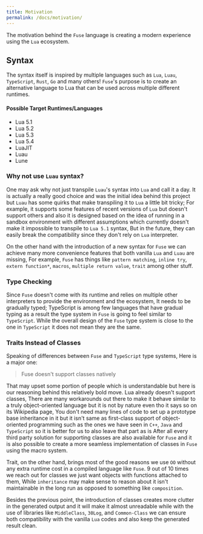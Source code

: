 ```yaml
---
title: Motivation
permalink: /docs/motivation/
---
```


The motivation behind the `Fuse` language is creating a modern experience using the `Lua` ecosystem.

## Syntax

The syntax itself is inspired by multiple languages such as `Lua`, `Luau`, `TypeScript`, `Rust`, `Go` and many others!
`Fuse`'s purpose is to create an alternative language to Lua that can be used across multiple different runtimes.

#### Possible Target Runtimes/Languages

- Lua 5.1
- Lua 5.2
- Lua 5.3
- Lua 5.4
- LuaJIT
- Luau
- Lune

### Why not use `Luau` syntax?

One may ask why not just transpile `Luau`'s syntax into `Lua` and call it a day. It is actually a really good choice and was the initial idea behind this project but `Luau` has some quirks that make transpiling it to `Lua` a little bit tricky; For example, it supports some features of recent versions of `Lua` but doesn't support others and also it is designed based on the idea of running in a sandbox environment with different assumptions which currently doesn't make it impossible to transpile to `Lua 5.1` syntax, But in the future, they can easily break the compatibility since they don't rely on `Lua` interpreter.

On the other hand with the introduction of a new syntax for `Fuse` we can achieve many more convenience features that both vanilla `Lua` and `Luau` are missing, For example, `Fuse` has things like `pattern matching`, `inline try`, `extern function*`, `macros`, `multiple return value`, `trait` among other stuff. 

### Type Checking

Since `Fuse` doesn't come with its runtime and relies on multiple other interpreters to provide the environment and the ecosystem, It needs to be gradually typed; TypeScript is among few languages that have gradual typing as a result the type system in `Fuse` is going to feel similar to `TypeScript`. While the overall design of the `Fuse` type system is close to the one in `TypeScript` it does not mean they are the same.

### Traits Instead of Classes

Speaking of differences between `Fuse` and `TypeScript` type systems, Here is a major one: 

> Fuse doesn't support classes natively

That may upset some portion of people which is understandable but here is our reasoning behind this relatively bold move.
Lua already doesn't support classes, There are many workarounds out there to make it behave similar to a truly object-oriented language but it is not by nature even tho it says so on its Wikipedia page, You don't need many lines of code to set up a prototype base inheritance in it but it isn't same as first-class support of object-oriented programming such as the ones we have seen in `C++`, `Java` and `TypeScript` so it is better for us to also leave that part as is After all every third party solution for supporting classes are also available for `Fuse` and it is also possible to create a more seamless implementation of classes in `Fuse` using the macro system.

Trait, on the other hand, brings most of the good reasons we use `OO` without any extra runtime cost in a compiled language like `Fuse`. 9 out of 10 times we reach out for classes we just want objects with functions attached to them, While `inheritance` may make sense to reason about it isn't maintainable in the long run as opposed to something like `composition`.

Besides the previous point, the introduction of classes creates more clutter in the generated output and it will make it almost unreadable while with the use of libraries like `MiddleClass`, `30Log`, and `Common-Class` we can ensure both compatibility with the vanilla `Lua` codes and also keep the generated result clean.
